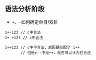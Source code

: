 ## 语法分析阶段
- `+`、`-`如何确定单目/双目
```
1+-123 // c中合法
1+ +123 // c中合法

1++123 // c中不合法，原因是匹配了 1++
       // 但是c--中无++，是否可以认为它合法
```